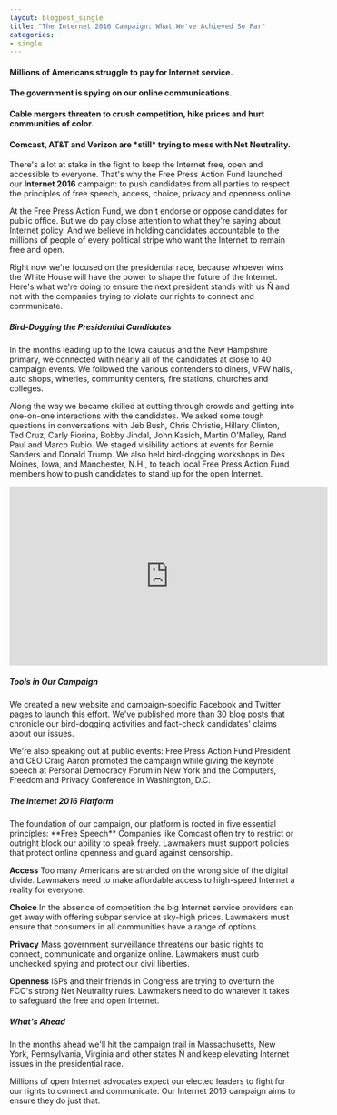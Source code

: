 ```yaml
---
layout: blogpost_single
title: "The Internet 2016 Campaign: What We've Achieved So Far"
categories:
- single
---
```


<h4><strong>Millions of Americans struggle to pay for Internet service.</strong></h4>
 
<h4>The government is spying on our online communications.</h4>

<h4>Cable mergers threaten to crush competition, hike prices and hurt communities of color.</h4>
 
<h4>Comcast, AT&T and Verizon are *still* trying to mess with Net Neutrality.</h4>

There's a lot at stake in the fight to keep the Internet free, open and accessible to everyone. That's why the Free Press Action Fund  launched our **Internet 2016** campaign: to push candidates from all parties to respect the principles of free speech, access, choice, privacy and openness online.

At the Free Press Action Fund, we don't endorse or oppose candidates for public office. But we do pay close attention to what they're saying about Internet policy. And we believe in holding candidates accountable to the millions of people of every political stripe who want the Internet to remain free and open.

Right now we're focused on the presidential race, because whoever wins the White House will have the power to shape the future of the Internet. Here's what we're doing to ensure the next president stands with us Ñ and not with the companies trying to violate our rights to connect and communicate.

<h5>Bird-Dogging the Presidential Candidates</h5>
In the months leading up to the Iowa caucus and the New Hampshire primary, we connected with nearly all of the candidates at close to 40 campaign events. We followed the various contenders to diners, VFW halls, auto shops, wineries, community centers, fire stations, churches and colleges.

Along the way we became skilled at cutting through crowds and getting into one-on-one interactions with the candidates. We asked some tough questions in conversations with Jeb Bush, Chris Christie, Hillary Clinton, Ted Cruz, Carly Fiorina, Bobby Jindal, John Kasich, Martin O'Malley, Rand Paul and Marco Rubio. We staged visibility actions at events for Bernie Sanders and Donald Trump. We also held bird-dogging workshops in Des Moines, Iowa, and Manchester, N.H., to teach local Free Press Action Fund members how to push candidates to stand up for the open Internet.

<iframe width="560" height="315" src="https://www.youtube.com/embed/videoseries?list=PLprVE3RVOWm26kKygCOKoL_c7UdQM3-R2" frameborder="0" allowfullscreen></iframe>

<h5>Tools in Our Campaign</h5>
We created a new website and campaign-specific Facebook and Twitter pages to launch this effort. We've published more than 30 blog posts that chronicle our bird-dogging activities and fact-check candidates' claims about our issues.

We're also speaking out at public events: Free Press Action Fund President and CEO Craig Aaron promoted the campaign while giving the keynote speech at Personal Democracy Forum in New York and the Computers, Freedom and Privacy Conference in Washington, D.C.

<h5>The Internet 2016 Platform</h5>
The foundation of our campaign, our platform is rooted in five essential principles:
**Free Speech**
Companies like Comcast often try to restrict or outright block our ability to speak freely. Lawmakers must support policies that protect online openness and guard against censorship.

**Access**
Too many Americans are stranded on the wrong side of the digital divide. Lawmakers need to make affordable access to high-speed Internet a reality for everyone.

**Choice**
In the absence of competition the big Internet service providers can get away with offering subpar service at sky-high prices. Lawmakers must ensure that consumers in all communities have a range of options.

**Privacy**
Mass government surveillance threatens our basic rights to connect, communicate and organize online. Lawmakers must curb unchecked spying and protect our civil liberties. 

**Openness**
ISPs and their friends in Congress are trying to overturn the FCC's strong Net Neutrality rules. Lawmakers need to do whatever it takes to safeguard the free and open Internet.

<h5>What's Ahead</h5>
In the months ahead we'll hit the campaign trail in Massachusetts, New York, Pennsylvania, Virginia and other states Ñ and keep elevating Internet issues in the presidential race.

Millions of open Internet advocates expect our elected leaders to fight for our rights to connect and communicate. Our Internet 2016 campaign aims to ensure they do just that.
